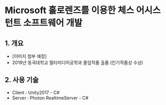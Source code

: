 # Microsoft 홀로렌즈를 이용한 체스 어시스턴트 소프트웨어 개발

## 1. 개요
* [이미지 첨부 예정]
* 2019년 동국대학교 멀티미디어공학과 졸업작품 출품 (인기작품상 수상)

## 2. 사용 기술
* Client : Unity2017 - C#
* Server : Photon RealtimeServer - C#
